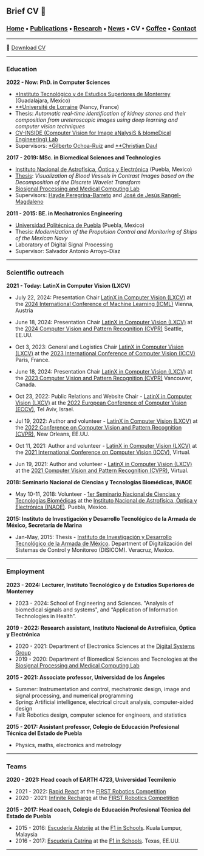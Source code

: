 ## Brief CV 📑
###  [Home](/index) • [Publications](/publications) • [Research](/research) • [News](/news) • CV • [Coffee](/coffee) • [Contact](/contact)

---
📑 [Download CV](/files/CV_FranciscoLopez.pdf) 

---

### Education

**2022 - Now:  PhD. in Computer Sciences**
   *  [*Instituto Tecnológico y de Estudios Superiores de Monterrey](https://tec.mx/es) (Guadalajara, Mexico)
   *  [**Université de Lorraine](https://www.univ-lorraine.fr) (Nancy, France)
   *  Thesis: *Automatic real-time identification of kidney stones and their composition from ureteroscopic images using deep learning and computer vision techniques*
   *  [CV-INSIDE (Computer Vision for Image aNalysiS & bIomeDical Engineering) Lab](https://www.researchgate.net/lab/CV-INSIDE-Computer-Vision-for-Image-aNalysiS-bIomeDical-Engineering-Gilberto-Ochoa-Ruiz)
   *  Supervisors: [*Gilberto Ochoa-Ruiz](https://scholar.google.com/citations?user=DDtiliwAAAAJ&hl=en) and [**Christian Daul](https://scholar.google.fr/citations?user=XPH6u74AAAAJ&hl=fr)

>>

**2017 - 2019:  MSc. in Biomedical Sciences and Technologies**
   *  [Instituto Nacional de Astrofísica, Óptica y Electrónica](https://www.inaoep.mx) (Puebla, Mexico)
   *  [Thesis](https://inaoe.repositorioinstitucional.mx/jspui/handle/1009/2014): *Visualization of Blood Vessels in Contrast Images based on the Decomposition of the Discrete Wavelet Transform*
   * [Biosignal Processing and Medical Computing Lab](https://ccc.inaoep.mx/~bio/)
   * Supervisors: [Hayde Peregrina-Barreto](https://scholar.google.es/citations?user=Wh2blp0AAAAJ&hl=es) and [José de Jesús Rangel-Magdaleno](https://scholar.google.com.mx/citations?user=aBNkfEsAAAAJ&hl=es)




**2011 - 2015:   BE. in Mechatronics Engineering**
   * [Universidad Politécnica de Puebla](http://www.uppuebla.edu.mx/joomla1/) (Puebla, Mexico)
   * Thesis: *Modernization of the Propulsion Control and Monitoring of Ships of the Mexican Navy*
   * Laboratory of  Digital Signal Processing
   * Supervisor: Salvador Antonio Arroyo-Díaz


---

### Scientific outreach

**2021 - Today: LatinX in Computer Vision (LXCV)**
* July 22, 2024: Presentation Chair [LatinX in Computer Vision (LXCV)](https://www.latinxinai.org/icml-2024) at the 
[2024 International Conference of Machine Learning (ICML)](https://icml.cc) Vienna, Austria
* June 18, 2024: Presentation Chair [LatinX in Computer Vision (LXCV)](https://www.latinxinai.org/cvpr-2024) at the 
[2024 Computer Vision and Pattern Recognition (CVPR)](https://cvpr2024.thecvf.com) Seattle, EE.UU.
* Oct 3, 2023: General and Logistics Chair [LatinX in Computer Vision (LXCV)](https://www.latinxinai.org/iccv-2023) at the 
[2023 International Conference of Computer Vision (ICCV)](https://iccv2023.thecvf.comm) Paris, France.
* June 18, 2024: Presentation Chair [LatinX in Computer Vision (LXCV)](https://www.latinxinai.org/cvpr-2023) at the 
[2023 Computer Vision and Pattern Recognition (CVPR)](https://cvpr2023.thecvf.com) Vancouver, Canada.




* Oct 23, 2022: Public Relations and Website Chair - [LatinX in Computer Vision (LXCV)](https://www.latinxinai.org/eccv-2022) at the [2022 European Conference of Computer Vision (ECCV)](https://eccv2022.ecva.net), Tel Aviv, Israel.
* Jul 19, 2022: Author and volunteer - [LatinX in Computer Vision (LXCV)](https://www.latinxinai.org/cvpr-2022) at the [2022 Conference on Computer Vision and Pattern Recognition (CVPR)](https://cvpr2022.thecvf.com), New Orleans, EE.UU.
* Oct 11, 2021: Author and volunteer  - [LatinX in Computer Vision (LXCV)](https://www.latinxinai.org/iccv-2021) at the [2021 International Conference on Computer Vision (ICCV)](https://iccv2021.thecvf.com/home), Virtual. 
* Jun 19, 2021: Author and volunteer  - [LatinX in Computer Vision (LXCV)](https://www.latinxinai.org/cvpr-2021) at the [2021 Computer Vision and Pattern Recognition (CVPR)](https://cvpr2021.thecvf.com), Virtual.

**2018: Seminario Nacional de Ciencias y Tecnologías Biomédicas, INAOE**
* May 10-11, 2018: Volunteer - [1er Seminario Nacional de Ciencias y Tecnologías Biomédicas](http://adria.inaoep.mx/~diplomados/Seminario-Biomedicas/index.html) at the [Instituto Nacional de Astrofísica, Óptica y Electrónica (INAOE)](https://www.inaoep.mx). Puebla, Mexico.


**2015: Instituto de Investigación y Desarrollo Tecnológico de la Armada de México, Secretaría de Marina**

* Jan-May, 2015: Thesis - [Instituto de Investigación y Desarrollo Tecnológico de la Armada de México](http://www.google.com/url?q=http%3A%2F%2Fwww.semar.gob.mx%2FINIDETAM%2Findex.html&sa=D&sntz=1&usg=AFQjCNEb_O6uYFmlG4_ZFhbfzh-IybM0WQ). Department of Digitalización del Sistemas de Control y Monitoreo (DISICOM). Veracruz, Mexico.


---


### Employment

**2023 - 2024: Lecturer, Instituto Tecnológico y de Estudios Superiores de Monterrey**
  * 2023 - 2024: School of Engineering and Sciences. "Analysis of biomedical signals and systems", and “Application of Information Technologies in Health”. 

**2019 - 2022: Research assistant, Instituto Nacional de Astrofísica, Óptica y Electrónica**
  * 2020 - 2021: Department of Electronics Sciences at the [Digital Systems Group](https://www.researchgate.net/lab/Digital-Systems-DSG-Jose-J-Rangel-Magdaleno?_sg=XWbUuXmTnwuDzXovozbcbl3Cxpe-k75_8f4-fZCRkE6g78XBE91_33Ux-doVuzDUCoZE4LTqUMjLhJM2BGGFvL_jdg)
  * 2019 - 2020: Department of Biomedical Sciences and Tecnologies at the [Biosignal Processing and Medical Computing Lab](https://ccc.inaoep.mx/~bio/)
 
**2015 - 2021: Associate professor, Universidad de los Ángeles**
  * Summer: Instrumentation and control, mechatronic design, image and signal processing, and numerical programming
  * Spring: Artificial intelligence, electrical circuit analysis, computer-aided design
  * Fall: Robotics design, computer science for engineers, and statistics 

**2015 - 2017: Assistant professor,  Colegio de Educación Profesional Técnica del Estado de Puebla**
  * Physics, maths, electronics and metrology 

---

### Teams

**2020 - 2021: Head coach of EARTH 4723, Universidad Tecmilenio**
  *   2021 - 2022: [Rapid React](https://en.wikipedia.org/wiki/Rapid_React) at the [FIRST Robotics Competition](https://www.firstinspires.org/robotics/frc)
  *   2020 - 2021: [Infinite Recharge](https://en.wikipedia.org/wiki/Infinite_Recharge_(2021)) at the [FIRST Robotics Competition](https://www.firstinspires.org/robotics/frc)

**2015 - 2017: Head coach, Colegio de Educación Profesional Técnica del Estado de Puebla**
  *  2015 - 2016: [Escudería Alebrije](https://www.facebook.com/alebrijeracing.16) at the [F1 in Schools](http://f1inschools.com). Kuala Lumpur, Malaysia
  *  2016 - 2017: [Escudería Catrina](https://www.facebook.com/EscuderiaCatrina35) at the [F1 in Schools](http://f1inschools.com). Texas, EE.UU.

---
